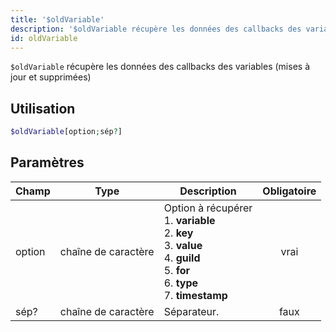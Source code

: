 ```yaml
---
title: '$oldVariable'
description: '$oldVariable récupère les données des callbacks des variables (mises à jour et supprimées)'
id: oldVariable
---
```


`$oldVariable` récupère les données des callbacks des variables (mises à jour et supprimées)

## Utilisation

```php
$oldVariable[option;sép?]
```

## Paramètres

| Champ  | Type                | Description                                                                                                                                                                                                | Obligatoire |
| ------ | ------------------- | ---------------------------------------------------------------------------------------------------------------------------------------------------------------------------------------------------------- |:-----------:|
| option | chaîne de caractère | Option à récupérer <br /> 1. **variable** <br /> 2. **key** <br /> 3. **value** <br /> 4. **guild** <br /> 5. **for** <br /> 6. **type** <br /> 7. **timestamp** |    vrai     |
| sép?   | chaîne de caractère | Séparateur.                                                                                                                                                                                                |    faux     |